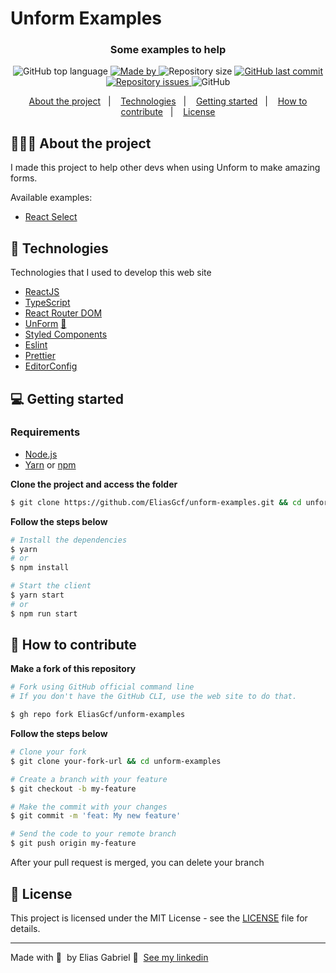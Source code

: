 # Unform Examples

<h3 align="center">Some examples to help</h3>

<p align="center">
  <img alt="GitHub top language" src="https://img.shields.io/github/languages/top/EliasGcf/unform-examples?color=%236633CC">

  <a href="https://www.linkedin.com/in/eliasgcf/" target="_blank" rel="noopener noreferrer">
    <img alt="Made by" src="https://img.shields.io/badge/made%20by-elias%20gabriel-%236633CC">
  </a>

  <img alt="Repository size" src="https://img.shields.io/github/repo-size/EliasGcf/unform-examples?color=%236633CC">

  <a href="https://github.com/EliasGcf/unform-examples/commits/master">
    <img alt="GitHub last commit" src="https://img.shields.io/github/last-commit/EliasGcf/unform-examples?color=%236633CC">
  </a>

  <a href="https://github.com/EliasGcf/unform-examples/issues">
    <img alt="Repository issues" src="https://img.shields.io/github/issues/EliasGcf/unform-examples?color=%236633CC">
  </a>

  <img alt="GitHub" src="https://img.shields.io/github/license/EliasGcf/unform-examples?color=%236633CC">
</p>

<p align="center">
  <a href="#-about-the-project">About the project</a>&nbsp;&nbsp;&nbsp;|&nbsp;&nbsp;&nbsp;
  <a href="#-technologies">Technologies</a>&nbsp;&nbsp;&nbsp;|&nbsp;&nbsp;&nbsp;
  <a href="#-getting-started">Getting started</a>&nbsp;&nbsp;&nbsp;|&nbsp;&nbsp;&nbsp;
  <a href="#-how-to-contribute">How to contribute</a>&nbsp;&nbsp;&nbsp;|&nbsp;&nbsp;&nbsp;
  <a href="#-license">License</a>
</p>

## 👨🏻‍💻 About the project

I made this project to help other devs when using Unform to make amazing forms.

Available examples:

- [React Select](https://react-select.com/home)

## 🚀 Technologies

Technologies that I used to develop this web site

- [ReactJS](https://reactjs.org/)
- [TypeScript](https://www.typescriptlang.org/)
- [React Router DOM](https://reacttraining.com/react-router/)
- [UnForm](https://unform.dev/) [💜](https://rocketseat.com.br/)
- [Styled Components](https://styled-components.com/)
- [Eslint](https://eslint.org/)
- [Prettier](https://prettier.io/)
- [EditorConfig](https://editorconfig.org/)

## 💻 Getting started

### Requirements

- [Node.js](https://nodejs.org/en/)
- [Yarn](https://classic.yarnpkg.com/) or [npm](https://www.npmjs.com/)

**Clone the project and access the folder**

```bash
$ git clone https://github.com/EliasGcf/unform-examples.git && cd unform-examples
```

**Follow the steps below**

```bash
# Install the dependencies
$ yarn
# or
$ npm install

# Start the client
$ yarn start
# or
$ npm run start
```

## 🤔 How to contribute

**Make a fork of this repository**

```bash
# Fork using GitHub official command line
# If you don't have the GitHub CLI, use the web site to do that.

$ gh repo fork EliasGcf/unform-examples
```

**Follow the steps below**

```bash
# Clone your fork
$ git clone your-fork-url && cd unform-examples

# Create a branch with your feature
$ git checkout -b my-feature

# Make the commit with your changes
$ git commit -m 'feat: My new feature'

# Send the code to your remote branch
$ git push origin my-feature
```

After your pull request is merged, you can delete your branch

## 📝 License

This project is licensed under the MIT License - see the [LICENSE](LICENSE) file for details.

---

Made with 💜 &nbsp;by Elias Gabriel 👋 &nbsp;[See my linkedin](https://www.linkedin.com/in/eliasgcf/)
